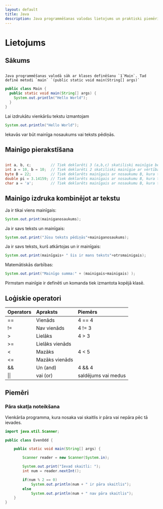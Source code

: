 ```yaml
---
layout: default
title: Java
description: Java programmēšanas valodas lietojums un praktiski piemēri
---
```


# Lietojums
## Sākums

```warning

Java programmēšanas valodā sāk ar klases definēšanu `1`Main`. Tad definē metodi `main` `(public static void main(String[] args)`

```

~~~java
public class Main {
  public static void main(String[] args) {
    System.out.println("Hello World");
  }
}
~~~

Lai izdrukātu vienkāršu tekstu izmantojam 
~~~java
System.out.println("Hello World");
~~~

Iekavās var būt mainīga nosaukums vai teksts pēdiņās.

## Mainīgo pierakstīšana

~~~java

int a, b, c;         // Tiek deklarēti 3 (a,b,c) skatiliski mainīgie bez vērtībām
int a = 10, b = 10;  // Tiek deklarēti 2 skatiliski mainīgie ar vērtībām
byte B = 22;         // Tiek deklarēts mainīgais ar nosaukumu B, kura tips ir Byte
double pi = 3.14159; // Tiek deklarēts mainīgais ar nosaukumu B, kura tips ir dubultas precizitātes decimāldaļa
char a = 'a';        // Tiek deklarēts mainīgais ar nosaukumu B, kura tips ir simbols

~~~

## Mainīgo izdruka kombinējot ar tekstu

Ja ir tikai viens mainīgais: 
~~~java
System.out.print(mainiganosaukums);
~~~

Ja ir savs teksts un mainīgais: 
~~~java
System.out.print("Jūsu teksts pēdiņās"+mainiganosaukums);
~~~
Ja ir savs teksts, kurš  atkārtojas un ir mainīgais: 
~~~java
System.out.print(mainīgais+ " šis ir mans teksts"+otrsmainigais);
~~~
Matemātiskās darbības: 
~~~java
System.out.print("Mainīgo summa:" + (mainigais+mainigais) );
~~~

Pirmstam mainīgie ir definēti un komanda tiek izmantota kopējā klasē.

## Loģiskie operatori

| Operators | Apraksts    | Piemērs  |
|:-----|:------------|:------------|
| ==   | Vienāds     |  4 == 4        |
| !=   | Nav vienāds | 4  != 3     |
| >    | Lielāks     | 4 > 3|
| >=   | Lielāks vienāds       |  |
| <    | Mazāks       | 4 < 5 |
| <=   | Mazāks vienāds |  |
| &&   | Un (and)    | 4 && 4 |
| &#124;&#124; | vai (or)	 | saldējums vai medus |

## Piemēri

### Pāra skatļa noteikšana
Vienkārša programma, kura nosaka vai skaitlis ir pāra vai nepāra pēc tā ievades.
~~~java
import java.util.Scanner;

public class EvenOdd {

    public static void main(String[] args) {

        Scanner reader = new Scanner(System.in);

        System.out.print("Ievad skaitli: ");
        int num = reader.nextInt();

        if(num % 2 == 0)
            System.out.println(num + " ir pāra skaitlis");
        else
            System.out.println(num + " nav pāra skaitlis");
    }
}
~~~
